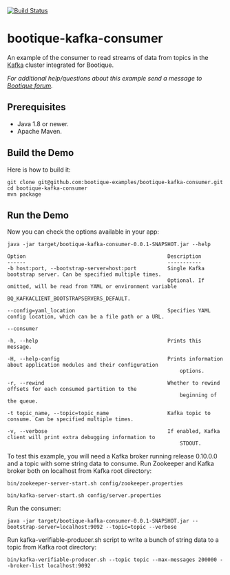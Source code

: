 [![Build Status](https://travis-ci.org/bootique-examples/bootique-kafka-consumer.svg)](https://travis-ci.org/bootique-examples/bootique-kafka-consumer)

# bootique-kafka-consumer

An example of the consumer to read streams of data from topics in the [Kafka](https://kafka.apache.org) cluster integrated for Bootique.

*For additional help/questions about this example send a message to
[Bootique forum](https://groups.google.com/forum/#!forum/bootique-user).*

## Prerequisites

* Java 1.8 or newer.
* Apache Maven.

## Build the Demo

Here is how to build it:

	git clone git@github.com:bootique-examples/bootique-kafka-consumer.git
	cd bootique-kafka-consumer
	mvn package

## Run the Demo

Now you can check the options available in your app:

    java -jar target/bootique-kafka-consumer-0.0.1-SNAPSHOT.jar --help

	Option                                              Description
    ------                                              -----------
    -b host:port, --bootstrap-server=host:port          Single Kafka bootstrap server. Can be specified multiple times.
                                                        Optional. If omitted, will be read from YAML or environment variable
                                                        BQ_KAFKACLIENT_BOOTSTRAPSERVERS_DEFAULT.

    --config=yaml_location                              Specifies YAML config location, which can be a file path or a URL.

    --consumer

    -h, --help                                          Prints this message.

    -H, --help-config                                   Prints information about application modules and their configuration
                                                            options.

    -r, --rewind                                        Whether to rewind offsets for each consumed partition to the
                                                            beginning of the queue.

    -t topic_name, --topic=topic_name                   Kafka topic to consume. Can be specified multiple times.

    -v, --verbose                                       If enabled, Kafka client will print extra debugging information to
                                                            STDOUT.
    
    
To test this example, you will need a Kafka broker running release 0.10.0.0 and a topic with some string data to consume. 
Run Zookeeper and Kafka broker both on localhost from Kafka root directory:

    bin/zookeeper-server-start.sh config/zookeeper.properties
    
    bin/kafka-server-start.sh config/server.properties

Run the consumer:

    java -jar target/bootique-kafka-consumer-0.0.1-SNAPSHOT.jar --bootstrap-server=localhost:9092 --topic=topic --verbose

Run kafka-verifiable-producer.sh script to write a bunch of string data to a topic from Kafka root directory:
    
    bin/kafka-verifiable-producer.sh --topic topic --max-messages 200000 --broker-list localhost:9092